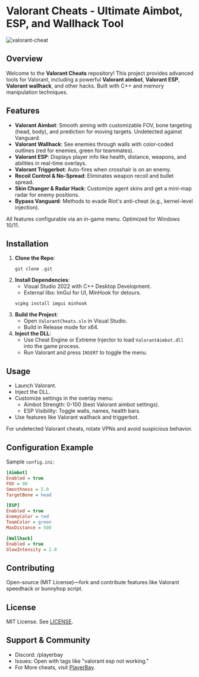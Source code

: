 # Valorant Cheats - Ultimate Aimbot, ESP, and Wallhack Tool
![valorant-cheat]()

## Overview
Welcome to the **Valorant Cheats** repository! This project provides advanced tools for Valorant, including a powerful **Valorant aimbot**, **Valorant ESP**, **Valorant wallhack**, and other hacks. Built with C++ and memory manipulation techniques.

## Features
- **Valorant Aimbot**: Smooth aiming with customizable FOV, bone targeting (head, body), and prediction for moving targets. Undetected against Vanguard.
- **Valorant Wallhack**: See enemies through walls with color-coded outlines (red for enemies, green for teammates).
- **Valorant ESP**: Displays player info like health, distance, weapons, and abilities in real-time overlays.
- **Valorant Triggerbot**: Auto-fires when crosshair is on an enemy.
- **Recoil Control & No-Spread**: Eliminates weapon recoil and bullet spread.
- **Skin Changer & Radar Hack**: Customize agent skins and get a mini-map radar for enemy positions.
- **Bypass Vanguard**: Methods to evade Riot's anti-cheat (e.g., kernel-level injection).

All features configurable via an in-game menu. Optimized for Windows 10/11.

## Installation
1. **Clone the Repo**:
   ```
   git clone .git
   ```
2. **Install Dependencies**:
   - Visual Studio 2022 with C++ Desktop Development.
   - External libs: ImGui for UI, MinHook for detours.
   ```
   vcpkg install imgui minhook
   ```
3. **Build the Project**:
   - Open `ValorantCheats.sln` in Visual Studio.
   - Build in Release mode for x64.
4. **Inject the DLL**:
   - Use Cheat Engine or Extreme Injector to load `ValorantAimbot.dll` into the game process.
   - Run Valorant and press `INSERT` to toggle the menu.

## Usage
- Launch Valorant.
- Inject the DLL.
- Customize settings in the overlay menu:
  - Aimbot Strength: 0-100 (best Valorant aimbot settings).
  - ESP Visibility: Toggle walls, names, health bars.
- Use features like Valorant wallhack and triggerbot.

For undetected Valorant cheats, rotate VPNs and avoid suspicious behavior.

## Configuration Example
Sample `config.ini`:

```ini
[Aimbot]
Enabled = true
FOV = 90
Smoothness = 5.0
TargetBone = head

[ESP]
Enabled = true
EnemyColor = red
TeamColor = green
MaxDistance = 500

[Wallhack]
Enabled = true
GlowIntensity = 2.0
```

## Contributing
Open-source (MIT License)—fork and contribute features like Valorant speedhack or bunnyhop script.

## License
MIT License. See [LICENSE](LICENSE).

## Support & Community
- Discord: /playerbay
- Issues: Open with tags like "valorant esp not working."
- For More cheats, visit [PlayerBay]().



















